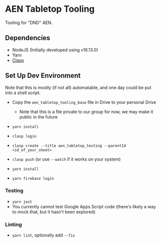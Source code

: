 # AEN Tabletop Tooling

Tooling for "DND" AEN.

## Dependencies

- NodeJS (Initially developed using v16.13.0)
- Yarn
- [Clasp](https://github.com/google/clasp#install)

## Set Up Dev Environment

Note that this is mostly (if not all) automatable, and one day could be put into a shell script.

- Copy the `aen_tabletop_tooling_base` file in Drive to your personal Drive
    - Note that this is a file private to our group for now, we may make it public in the future
- `yarn install`
- `clasp login`
- `clasp create --title aen_tabletop_testing --parentId <id_of_your_sheet>`
- `clasp push` (or use `--watch` if it works on your system)

- `yarn install`
- `yarn firebase login`


### Testing

- `yarn jest`
- You currently cannot test Google Apps Script code (there's likely a way to mock that, but it hasn't been explored)

### Linting

- `yarn lint`, optionally add `--fix`
